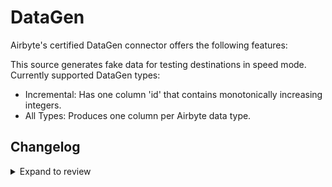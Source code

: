 # DataGen

Airbyte's certified DataGen connector offers the following features:

This source generates fake data for testing destinations in speed mode.
Currently supported DataGen types:

- Incremental: Has one column 'id' that contains monotonically increasing integers.
- All Types: Produces one column per Airbyte data type.

## Changelog

<details>
    <summary>Expand to review</summary>

| Version | Date       | Pull Request                                             | Subject                            |
|:--------|:-----------|:---------------------------------------------------------|:-----------------------------------|
| 0.1.4   | 2025-10-15 | [68129](https://github.com/airbytehq/airbyte/pull/68129) | Increment encoding fix             |
| 0.1.2   | 2025-10-13 | [67720](https://github.com/airbytehq/airbyte/pull/67720) | Removal of Array type              |
| 0.1.1   | 2025-10-08 | [67110](https://github.com/airbytehq/airbyte/pull/67110) | Addition of proto types            |
| 0.1.0   | 2025-09-16 | [66331](https://github.com/airbytehq/airbyte/pull/66331) | Creation of initial DataGen Source |
</details>
